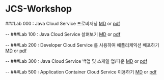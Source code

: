 # JCS-Workshop

###Lab 000 : Java Cloud Service 프로비저닝
[MD](CloudWorkshop_LabGuide000_kr_v4.md) or [pdf](pdf/CloudWorkshop_LabGuide000_kr_v4.pdf)

--
###Lab 100 : Java Cloud Service 살펴보기
[MD](CloudWorkshop_LabGuide100_kr_v4.md) or [pdf](pdf/CloudWorkshop_LabGuide100_kr_v4.pdf)

--
###Lab 200 : Developer Cloud Service 를 사용하여 애플리케익션 배포하기
[MD](CloudWorkshop_LabGuide200_kr_v4.md) or [pdf](pdf/CloudWorkshop_LabGuide200_kr_v4.pdf)

--
###Lab 300 : Java Cloud Service 백업 및 스케일 업/다운
[MD](CloudWorkshop_LabGuide300_kr_v3.md) or [pdf](pdf/CloudWorkshop_LabGuide300_kr_v3.pdf)

--
###Lab 500 : Application Container Cloud Service 이용하기
[MD](CloudWorkshop_LabGuide400_kr_v3.md) or [pdf](pdf/CloudWorkshop_LabGuide500_kr_v3.pdf)

